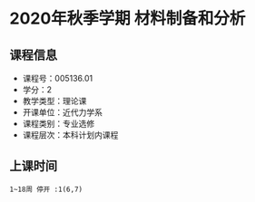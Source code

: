 # 2020年秋季学期 材料制备和分析 






## 课程信息

- 课程号：005136.01
- 学分：2
- 教学类型：理论课
- 开课单位：近代力学系
- 课程类别：专业选修
- 课程层次：本科计划内课程

## 上课时间

```
1~18周 停开 :1(6,7)
```

